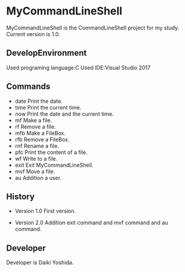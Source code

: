 MyCommandLineShell
==================
MyCommandLineShell is the CommandLineShell project for my study.
Current version is 1.0.

DevelopEnvironment
------------------
Used programing language:C
Used IDE:Visual Studio 2017

Commands
--------
* date	Print the date.
* time	Print the current time.
* now	Print the date and the current time.
* mf	Make a file.
* rf	Remove a file.
* mfb	Make a FileBox.
* rfb	Remove a FileBox.
* rnf	Rename a file.
* pfc	Print the content of a file.
* wf	Write to a file.
* exit	Exit MyCommandLineShell.
* mvf	Move a file.
* au	Addition a user.

History
-------
* Version 1.0
First version.

* Version 2.0
Addition exit command and mvf command and au command.

Developer
---------
Developer is Daiki Yoshida.